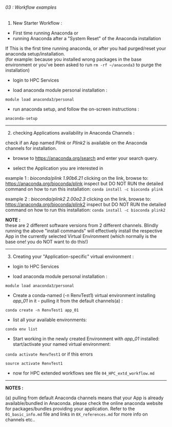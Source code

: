 ###### 03 : Workflow examples


1. New Starter Workflow :

- First time running Anaconda or
- running Anaconda after a "System Reset" of the Anaconda installation  

If This is the first time running anaconda, or after you had purged/reset your anaconda setup/installation.  
(for example: because you installed wrong packages in the base environment or you've been asked to run `rm -rf ~/anaconda3` to purge the installation)

- login to HPC Services

- load anaconda module personal installation :

`module load anaconda3/personal`

- run anaconda setup, and follow the on-screen instructions :

`anaconda-setup`



---

2. checking Applications availability in Anaconda Channels :

check if an App named *Plink* or *Plink2* is available on the Anaconda channels for installation.

- browse to https://anaconda.org/search and enter your search query.  

- select the Application you are interested in

example 1 :
 _bioconda/plink 1.90b6.21_ clicking on the link, browse to: https://anaconda.org/bioconda/plink
inspect but DO NOT RUN the detailed command on how to run this installation:
`conda install -c bioconda plink`


example 2 :
_bioconda/plink2 2.00a2.3_ clicking on the link, browse to: https://anaconda.org/bioconda/plink2
inspect but DO NOT RUN the detailed command on how to run this installation:
`conda install -c bioconda plink2`

**NOTE :**   
these are 2 different software versions from 2 different channels.
Blindly running the above "install commands" will effectively install the respective App in the currently selected Virtual Environment (which normally is the base one! you do NOT want to do this!)

---

3. Creating your "Application-specific" virtual environment :

- login to HPC Services  

- load anaconda module personal installation :  

`module load anaconda3/personal`

- Create a conda-named (-n RenvTest1) virtual environment installing *app_01* in it - pulling it from the default channels(a) :

`conda create -n RenvTest1 app_01`  

- list all your available environments:  

`conda env list`  

- Start working in the newly created Environment with *app_01* installed:
start/activate your named virtual environment:

`conda activate RenvTest1` or if this errors  

`source activate RenvTest1`  

- now for HPC extended workflows see file `04_HPC_extd_workflow.md`


---

**NOTES :**  

(a) pulling from default Anaconda channels means that your App is already available/bundled in Anaconda.
please check the online anaconda website for packages/bundles providing your application.
Refer to the `01_basic_info.md` file and links in `0X_references.md` for more info on channels etc..